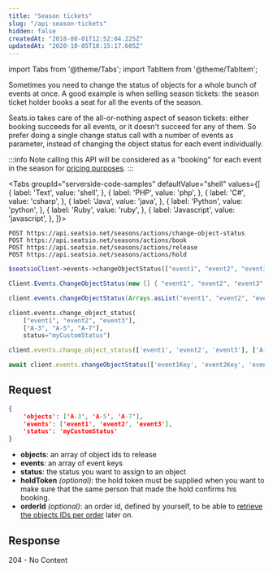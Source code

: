```yaml
---
title: "Season tickets"
slug: "/api-season-tickets"
hidden: false
createdAt: "2018-08-01T12:52:04.225Z"
updatedAt: "2020-10-05T10:15:17.605Z"
---
```


import Tabs from '@theme/Tabs';
import TabItem from '@theme/TabItem';

Sometimes you need to change the status of objects for a whole bunch of events at once. A good example is when selling season tickets: the season ticket holder books a seat for all the events of the season.

Seats.io takes care of the all-or-nothing aspect of season tickets: either booking succeeds for all events, or it doesn't succeed for any of them. So prefer doing a single change status call with a number of events as parameter, instead of changing the object status for each event individually.

:::info Note
calling this API will be considered as a "booking" for each event in the season for [pricing purposes](https://www.seats.io/pricing).
:::





<Tabs 
  groupId="serverside-code-samples"
  defaultValue="shell"
  values={[
{ label: 'Text', value: 'shell', },
{ label: 'PHP', value: 'php', },
{ label: 'C#', value: 'csharp', },
{ label: 'Java', value: 'java', },
{ label: 'Python', value: 'python', },
{ label: 'Ruby', value: 'ruby', },
{ label: 'Javascript', value: 'javascript', },
]}>
<TabItem value='shell'>

```shell
POST https://api.seatsio.net/seasons/actions/change-object-status
POST https://api.seatsio.net/seasons/actions/book
POST https://api.seatsio.net/seasons/actions/release
POST https://api.seatsio.net/seasons/actions/hold
```

</TabItem>
<TabItem value='php'>

```php
$seatsioClient->events->changeObjectStatus(["event1", "event2", "event3"], ["A-3", "A-5", "A-7"], "myCustomStatus");
```

</TabItem>
<TabItem value='csharp'>

```csharp
Client.Events.ChangeObjectStatus(new [] { "event1", "event2", "event3" }, new [] { "A-3", "A-5", "A-7"  }, "myCustomStatus");
```

</TabItem>
<TabItem value='java'>

```java
client.events.changeObjectStatus(Arrays.asList("event1", "event2", "event3"), Arrays.asList("A-3", "A-5", "A-7"), "myCustomStatus");
```

</TabItem>
<TabItem value='python'>

```python
client.events.change_object_status(
    ["event1", "event2", "event3"], 
    ["A-3", "A-5", "A-7"],
    status="myCustomStatus")
```

</TabItem>
<TabItem value='ruby'>

```ruby
client.events.change_object_status(['event1', 'event2', 'event3'], ['A-3', 'A-5', 'A-7'], 'myCustomStatus')
```

</TabItem>
<TabItem value='javascript'>

```javascript
await client.events.changeObjectStatus(['event1Key', 'event2Key', 'event3Key'], ['A-3', 'A-5', 'A-7'], 'myCustomStatus');
```

</TabItem>
</Tabs>





## Request



```json
{
    'objects': ['A-3', 'A-5', 'A-7'],
    'events': ['event1', 'event2', 'event3'],
    'status': 'myCustomStatus'
}
```

* **objects**: an array of object ids to release
* **events**: an array of event keys
* **status**: the status you want to assign to an object
* **holdToken** <i>(optional)</i>: the hold token must be supplied when you want to make sure that the same person that made the hold confirms his booking.
* **orderId** *(optional)*: an order id, defined by yourself, to be able to [retrieve the objects IDs per order](/docs/api-detailed-reports#detailed-report-by-order-id) later on.

## Response

204 - No Content
